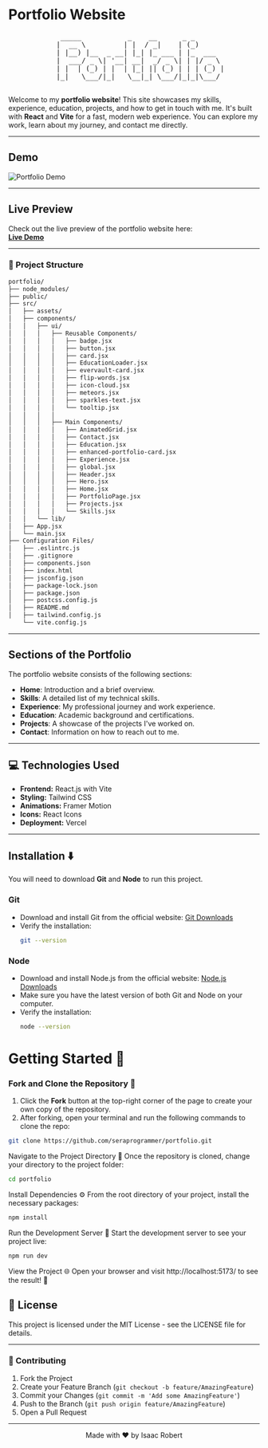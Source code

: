 # Portfolio Website

<div align="center">
  <pre>
    _____           _    __      _ _       
   |  __ \         | |  / _|    | (_)      
   | |__) |__  _ __| |_| |_ ___ | |_  ___  
   |  ___/ _ \| '__| __|  _/ _ \| | |/ _ \ 
   | |  | (_) | |  | |_| || (_) | | | (_) |
   |_|   \___/|_|   \__|_| \___/|_|_|\___/ 
  </pre>
</div>

Welcome to my **portfolio website**! This site showcases my skills, experience, education, projects, and how to get in touch with me. It's built with **React** and **Vite** for a fast, modern web experience. You can explore my work, learn about my journey, and contact me directly.

---

## Demo

![Portfolio Demo](https://i.postimg.cc/Dfr5jCQp/Screenshot-2025-01-02-120901.png)

---

## Live Preview

Check out the live preview of the portfolio website here:  
[**Live Demo**](https://codervai.vercel.app/)

---

### 🎯 Project Structure

```bash
portfolio/
├── node_modules/
├── public/
├── src/
│   ├── assets/
│   ├── components/
│   │   ├── ui/
│   │   │   ├── Reusable Components/
│   │   │   │   ├── badge.jsx
│   │   │   │   ├── button.jsx
│   │   │   │   ├── card.jsx
│   │   │   │   ├── EducationLoader.jsx
│   │   │   │   ├── evervault-card.jsx
│   │   │   │   ├── flip-words.jsx
│   │   │   │   ├── icon-cloud.jsx
│   │   │   │   ├── meteors.jsx
│   │   │   │   ├── sparkles-text.jsx
│   │   │   │   └── tooltip.jsx
│   │   │   │
│   │   │   ├── Main Components/
│   │   │   │   ├── AnimatedGrid.jsx
│   │   │   │   ├── Contact.jsx
│   │   │   │   ├── Education.jsx
│   │   │   │   ├── enhanced-portfolio-card.jsx
│   │   │   │   ├── Experience.jsx
│   │   │   │   ├── global.jsx
│   │   │   │   ├── Header.jsx
│   │   │   │   ├── Hero.jsx
│   │   │   │   ├── Home.jsx
│   │   │   │   ├── PortfolioPage.jsx
│   │   │   │   ├── Projects.jsx
│   │   │   │   └── Skills.jsx
│   │   └── lib/
│   ├── App.jsx
│   └── main.jsx
├── Configuration Files/
│   ├── .eslintrc.js
│   ├── .gitignore
│   ├── components.json
│   ├── index.html
│   ├── jsconfig.json
│   ├── package-lock.json
│   ├── package.json
│   ├── postcss.config.js
│   ├── README.md
│   ├── tailwind.config.js
    └── vite.config.js


```

---

## Sections of the Portfolio

The portfolio website consists of the following sections:

- **Home**: Introduction and a brief overview.
- **Skills**: A detailed list of my technical skills.
- **Experience**: My professional journey and work experience.
- **Education**: Academic background and certifications.
- **Projects**: A showcase of the projects I've worked on.
- **Contact**: Information on how to reach out to me.

---

## 💻 Technologies Used

- **Frontend:** React.js with Vite
- **Styling:** Tailwind CSS
- **Animations:** Framer Motion
- **Icons:** React Icons
- **Deployment:** Vercel

---

## Installation ⬇️

You will need to download **Git** and **Node** to run this project.

### Git

- Download and install Git from the official website: [Git Downloads](https://git-scm.com/)
- Verify the installation:
  ```bash
  git --version
  ```

### Node

- Download and install Node.js from the official website: [Node.js Downloads](https://nodejs.org/)
- Make sure you have the latest version of both Git and Node on your computer.
- Verify the installation:
  ```bash
  node --version
  ```

# Getting Started 🎯

### Fork and Clone the Repository 🚀

1. Click the **Fork** button at the top-right corner of the page to create your own copy of the repository.
2. After forking, open your terminal and run the following commands to clone the repo:

```bash
git clone https://github.com/seraprogrammer/portfolio.git
```

Navigate to the Project Directory 📂
Once the repository is cloned, change your directory to the project folder:

```bash
cd portfolio
```

Install Dependencies ⚙️
From the root directory of your project, install the necessary packages:

```bash
npm install
```

Run the Development Server 🚀
Start the development server to see your project live:

```bash
npm run dev
```

View the Project 🌐
Open your browser and visit http://localhost:5173/ to see the result! 🎉

## 📝 License

This project is licensed under the MIT License - see the LICENSE file for details.

---

### 🤝 Contributing

1. Fork the Project
2. Create your Feature Branch (`git checkout -b feature/AmazingFeature`)
3. Commit your Changes (`git commit -m 'Add some AmazingFeature'`)
4. Push to the Branch (`git push origin feature/AmazingFeature`)
5. Open a Pull Request

---

<div align="center"> Made with ❤️ by Isaac Robert </div>
